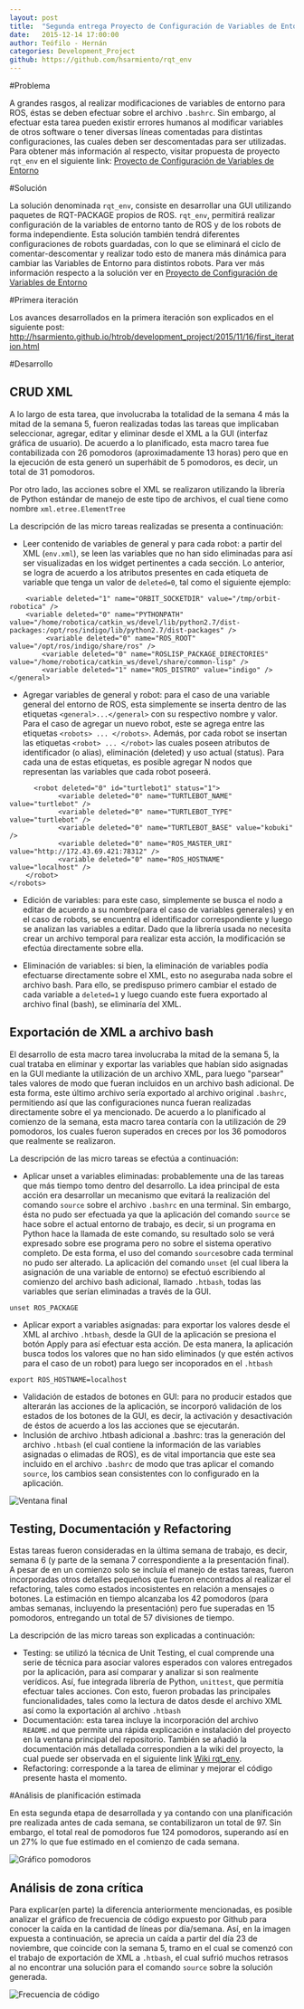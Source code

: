 ```yaml
---
layout: post
title:  "Segunda entrega Proyecto de Configuración de Variables de Entorno"
date:   2015-12-14 17:00:00
author: Teófilo - Hernán
categories: Development_Project
github: https://github.com/hsarmiento/rqt_env
---
```


#Problema

A grandes rasgos, al realizar modificaciones de variables de entorno para ROS, éstas se deben efectuar sobre el archivo `.bashrc`. Sin embargo, al efectuar esta tarea pueden existir errores humanos al modificar variables de otros software o tener diversas líneas comentadas para distintas configuraciones, las cuales deben ser descomentadas para ser utilizadas. Para obtener más información al respecto, visitar propuesta de proyecto `rqt_env` en el siguiente link: [Proyecto de Configuración de Variables de Entorno](http://hsarmiento.github.io/htrob/planning_project/2015/10/26/project.html)

#Solución

La solución denominada `rqt_env`, consiste en desarrollar una GUI utilizando paquetes de RQT-PACKAGE propios de ROS. `rqt_env`, permitirá realizar configuración de la variables de entorno tanto de ROS y de los robots de forma independiente. Esta solución también tendrá diferentes configuraciones de robots guardadas,  con lo que se eliminará el ciclo de comentar-descomentar y realizar todo esto de manera más dinámica para cambiar las Variables de Entorno para distintos robots.
Para ver más información respecto a la solución ver en [Proyecto de Configuración de Variables de Entorno](http://hsarmiento.github.io/htrob/planning_project/2015/10/26/project.html#solucin )

#Primera iteración

Los avances desarrollados en la primera iteración son explicados en el siguiente post: http://hsarmiento.github.io/htrob/development_project/2015/11/16/first_iteration.html

#Desarrollo

## CRUD XML
A lo largo de esta tarea, que involucraba la totalidad de la semana 4 más la mitad de la semana 5, fueron realizadas todas las tareas que implicaban seleccionar, agregar, editar y eliminar desde el XML a la GUI (interfaz gráfica de usuario). De acuerdo a lo planificado, esta macro tarea fue contabilizada con 26 pomodoros (aproximadamente 13 horas) pero que en la ejecución de esta generó un superhábit de 5 pomodoros, es decir, un total de 31 pomodoros.

Por otro lado, las acciones sobre el XML se realizaron utilizando la librería de Python estándar de manejo de este tipo de archivos, el cual tiene como nombre `xml.etree.ElementTree`

La descripción de las micro tareas realizadas se presenta a continuación:

* Leer contenido de variables de general y para cada robot: a partir del XML (`env.xml`), se leen las variables que no han sido eliminadas para así ser visualizadas en los widget pertinentes a cada sección. Lo anterior, se logra de acuerdo a los atributos presentes en cada etiqueta de variable que tenga un valor de `deleted=0`, tal como el siguiente ejemplo:


```<general>      
	<variable deleted="1" name="ORBIT_SOCKETDIR" value="/tmp/orbit-robotica" />		
	<variable deleted="0" name="PYTHONPATH" value="/home/robotica/catkin_ws/devel/lib/python2.7/dist-packages:/opt/ros/indigo/lib/python2.7/dist-packages" />
	     <variable deleted="0" name="ROS_ROOT" value="/opt/ros/indigo/share/ros" />	
		<variable deleted="0" name="ROSLISP_PACKAGE_DIRECTORIES" value="/home/robotica/catkin_ws/devel/share/common-lisp" />	
		<variable deleted="1" name="ROS_DISTRO" value="indigo" />	
</general>
```


* Agregar variables de general y robot: para el caso de una variable general del entorno de ROS, esta simplemente se inserta dentro de las etiquetas `<general>...</general>` con su respectivo nombre y valor. Para el caso de agregar un nuevo robot, este se agrega entre las etiquetas `<robots> ... </robots>`. Además, por cada robot se insertan las etiquetas `<robot> ... </robot>` las cuales poseen atributos de identificador (o alias), eliminación (deleted) y uso actual (status). Para cada una de estas etiquetas, es posible agregar N nodos que representan las variables que cada robot poseerá. 

```<robots>
	  <robot deleted="0" id="turtlebot1" status="1">
			<variable deleted="0" name="TURTLEBOT_NAME" value="turtlebot" />
			<variable deleted="0" name="TURTLEBOT_TYPE" value="turtlebot" />
			<variable deleted="0" name="TURTLEBOT_BASE" value="kobuki" />
			<variable deleted="0" name="ROS_MASTER_URI" value="http://172.43.69.421:78312" />
			<variable deleted="0" name="ROS_HOSTNAME" value="localhost" />
    </robot>
</robots>
```

* Edición de variables: para este caso, simplemente se busca el nodo a editar de acuerdo a su nombre(para el caso de variables generales) y en el caso de robots, se encuentra el identificador correspondiente y luego se analizan las variables a editar. Dado que la librería usada no necesita crear un archivo temporal para realizar esta acción, la modificación se efectúa directamente sobre ella.

* Eliminación de variables: si bien, la eliminación de variables podía efectuarse directamente sobre el XML, esto no aseguraba nada sobre el archivo bash. Para ello, se predispuso primero cambiar el estado de cada variable a `deleted=1` y luego cuando este fuera exportado al archivo final (bash), se eliminaría del XML.



## Exportación de XML a  archivo bash

El desarrollo de esta macro tarea involucraba la mitad de la semana 5, la cual trataba en eliminar y exportar las variables que habían sido asignadas en la GUI mediante la utilización de un archivo XML, para luego "parsear" tales valores de modo que fueran incluidos en un archivo bash adicional. De esta forma, este último archivo sería exportado al archivo original `.bashrc`, permitiendo así que las configuraciones nunca fueran realizadas directamente sobre el ya mencionado. De acuerdo a lo planificado al comienzo de la semana, esta macro tarea contaría con la utilización de 29 pomodoros, los cuales fueron superados en creces por los 36 pomodoros que realmente se realizaron.

La descripción de las micro tareas se efectúa a continuación:

* Aplicar unset a variables eliminadas: probablemente una de las tareas que más tiempo tomo dentro del desarrollo. La idea principal de esta acción era desarrollar un mecanismo que evitará la realización del comando `source` sobre el archivo `.bashrc` en una terminal. Sin embargo, ésta no pudo ser efectuada ya que la aplicación del comando `source` se hace sobre el actual entorno de trabajo, es decir, si un programa en Python hace la llamada de este comando, su resultado solo se verá expresado sobre ese programa pero no sobre el sistema operativo completo. De esta forma, el uso del comando `source`sobre cada terminal no pudo ser alterado. La aplicación del comando `unset` (el cual libera la asignación de una variable de entorno) se efectuó escribiendo al comienzo del archivo bash adicional, llamado `.htbash`, todas las variables que serían eliminadas a través de la GUI.
```
unset ROS_PACKAGE
```

* Aplicar export a variables asignadas: para exportar los valores desde el XML al archivo `.htbash`, desde la GUI de la aplicación se presiona el botón Apply para así efectuar esta acción. De esta manera, la aplicación busca todos los valores que no han sido eliminados (y que estén activos para el caso de un robot) para luego ser incoporados en el `.htbash`
```
export ROS_HOSTNAME=localhost
```
* Validación de estados de botones en GUI: para no producir estados que alterarán las acciones de la aplicación, se incorporó validación de los estados de los botones de la GUI, es decir, la activación y desactivación de éstos de acuerdo a los las acciones que se ejecutarán.
* Inclusión de archivo .htbash adicional a .bashrc: tras la generación del archivo `.htbash` (el cual contiene la información de las variables asignadas o elimadas de ROS), es de vital importancia que este sea incluido en el archivo `.bashrc` de modo que tras aplicar el comando `source`, los cambios sean consistentes con lo configurado en la aplicación.

![Ventana final]({{site.baseurl}}/assets/project/window_env.png)

## Testing, Documentación y Refactoring
Estas tareas fueron consideradas en la última semana de trabajo, es decir, semana 6 (y parte de la semana 7 correspondiente a la presentación final). A pesar de en un comienzo solo se incluía el manejo de estas tareas, fueron incorporadas otros detalles pequeños que fueron encontrados al realizar el refactoring, tales como estados incosistentes en relación a mensajes o botones. La estimación en tiempo alcanzaba los 42 pomodoros (para ambas semanas, incluyendo la presentación) pero fue superadas en 15 pomodoros, entregando un total de 57 divisiones de tiempo.

La descripción de las micro tareas son explicadas a continuación:

* Testing: se utilizó la técnica de Unit Testing, el cual comprende una serie de técnica para asociar valores esperados con valores entregados por la aplicación, para así comparar y analizar si son realmente verídicos. Así, fue integrada librería de Python, `unittest`, que permitía efectuar tales acciones. Con esto, fueron probadas las principales funcionalidades, tales como la lectura de datos desde el archivo XML así como la exportación al archivo `.htbash`
* Documentación: esta tarea incluye la incorporación del archivo `README.md` que permite una rápida explicación e instalación del proyecto en la ventana principal del repositorio. También se añadió la documentación más detallada correspondien a la wiki del proyecto, la cual puede ser observada en el siguiente link [Wiki rqt_env](https://github.com/hsarmiento/rqt_env/wiki).
* Refactoring: corresponde a la tarea de eliminar y mejorar el código presente hasta el momento.

#Análisis de planificación estimada

En esta segunda etapa de desarrollada y ya contando con una planificación pre realizada antes de cada semana, se contabilizaron un total de 97. Sin embargo, el total real de pomodoros fue 124 pomodoros, superando así en un 27% lo que fue estimado en el comienzo de cada semana. 

![Gráfico pomodoros]({{site.baseurl}}/assets/project/pomodoros.PNG)


## Análisis de zona crítica
Para explicar(en parte) la diferencia anteriormente mencionadas, es posible analizar el gráfico de frecuencia de código expuesto por Github para conocer la caída en la cantidad de líneas por día/semana. Así, en la imagen expuesta a continuación, se aprecia un caída a partir del día 23 de noviembre, que coincide con la semana 5, tramo en el cual se comenzó con el trabajo de exportación de XML a `.htbash`, el cual sufrió muchos retrasos al no encontrar una solución para el comando `source` sobre la solución generada.

![Frecuencia de código]({{site.baseurl}}/assets/project/code_frequency.png)




